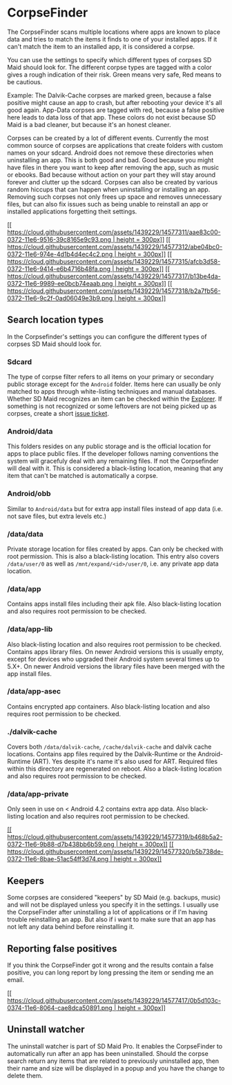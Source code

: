 # CorpseFinder
The CorpseFinder scans multiple locations where apps are known to place data and tries to match the items it finds to one of your installed apps. If it can't match the item to an installed app, it is considered a corpse.

You can use the settings to specify which different types of corpses SD Maid should look for. The different corpse types are tagged with a color gives a rough indication of their risk. Green means very safe, Red means to be cautious. 

Example:
The Dalvik-Cache corpses are marked green, because a false positive might cause an app to crash, but after rebooting your device it's all good again. App-Data corpses are tagged with red, because a false positive here leads to data loss of that app. These colors do not exist because SD Maid is a bad cleaner, but because it's an honest cleaner.

Corpses can be created by a lot of different events. Currently the most common source of corpses are applications that create folders with custom names on your sdcard. Android does not remove these directories when uninstalling an app. This is both good and bad. Good because you might have files in there you want to keep after removing the app, such as music or ebooks. Bad because without action on your part they will stay around forever and clutter up the sdcard. Corpses can also be created by various random hiccups that can happen when uninstalling or installing an app.
Removing such corpses not only frees up space and removes unnecessary files, but can also fix issues such as being unable to reinstall an app or installed applications forgetting theit settings.

[[[ https://cloud.githubusercontent.com/assets/1439229/14577311/aae83c00-0372-11e6-9516-39c8165e9c93.png | height = 300px]]](https://cloud.githubusercontent.com/assets/1439229/14577311/aae83c00-0372-11e6-9516-39c8165e9c93.png)
[[[ https://cloud.githubusercontent.com/assets/1439229/14577312/abe04bc0-0372-11e6-974e-4d1b4d4ec4c2.png | height = 300px]]](https://cloud.githubusercontent.com/assets/1439229/14577312/abe04bc0-0372-11e6-974e-4d1b4d4ec4c2.png)
[[[ https://cloud.githubusercontent.com/assets/1439229/14577315/afcb3d58-0372-11e6-9414-e6b4716b48fa.png | height = 300px]]](https://cloud.githubusercontent.com/assets/1439229/14577315/afcb3d58-0372-11e6-9414-e6b4716b48fa.png)
[[[ https://cloud.githubusercontent.com/assets/1439229/14577317/b13be4da-0372-11e6-9989-ee0bcb74eaab.png | height = 300px]]](https://cloud.githubusercontent.com/assets/1439229/14577317/b13be4da-0372-11e6-9989-ee0bcb74eaab.png)
[[[ https://cloud.githubusercontent.com/assets/1439229/14577318/b2a7fb56-0372-11e6-9c2f-0ad06049e3b9.png | height = 300px]]](https://cloud.githubusercontent.com/assets/1439229/14577318/b2a7fb56-0372-11e6-9c2f-0ad06049e3b9.png)

## Search location types
In the Corpsefinder's settings you can configure the different types of corpses SD Maid should look for.

### Sdcard
The type of corpse filter refers to all items on your primary or secondary public storage except for the `Android` folder. Items here can usually be only matched to apps through white-listing techniques and manual databases. Whether SD Maid recognizes an item can be checked within the [Explorer](https://github.com/d4rken/sdmaid-public/wiki/Explorer). If something is not recognized or some leftovers are not being picked up as corpses, create a short [issue ticket](https://github.com/d4rken/sdmaid-public/issues/new).

### Android/data
This folders resides on any public storage and is the official location for apps to place public files. If the developer follows naming conventions the system will gracefuly deal with any remaining files. If not the Corpsefinder will deal with it. This is considered a black-listing location, meaning that any item that can't be matched is automatically a corpse.

### Android/obb
Similar to `Android/data` but for extra app install files instead of app data (i.e. not save files, but extra levels etc.)

### /data/data
Private storage location for files created by apps. Can only be checked with root permission. This is also a black-listing location. This entry also covers `/data/user/0` as well as `/mnt/expand/<id>/user/0`, i.e. any private app data location.

### /data/app
Contains apps install files including their apk file. Also black-listing location and also requires root permission to be checked.

### /data/app-lib
Also black-listing location and also requires root permission to be checked. Contains apps library files. On newer Android versions this is usually empty, except for devices who upgraded their Android system several times up to 5.X+. On newer Android versions the library files have been merged with the app install files.

### /data/app-asec
Contains encrypted app containers. Also black-listing location and also requires root permission to be checked.

### ./dalvik-cache
Covers both `/data/dalvik-cache`, `/cache/dalvik-cache` and dalvik cache locations. Contains app files required by the Dalvik-Runtime or the Android-Runtime (ART). Yes despite it's name it's also used for ART. Required files within this directory are regenerated on reboot. Also a black-listing location and also requires root permission to be checked.

###  /data/app-private
Only seen in use on < Android 4.2 contains extra app data. Also black-listing location and also requires root permission to be checked.

[[[ https://cloud.githubusercontent.com/assets/1439229/14577319/b468b5a2-0372-11e6-9b88-d7b438bb6b59.png | height = 300px]]](https://cloud.githubusercontent.com/assets/1439229/14577319/b468b5a2-0372-11e6-9b88-d7b438bb6b59.png)
[[[ https://cloud.githubusercontent.com/assets/1439229/14577320/b5b738de-0372-11e6-8bae-51ac54ff3d74.png | height = 300px]]](https://cloud.githubusercontent.com/assets/1439229/14577320/b5b738de-0372-11e6-8bae-51ac54ff3d74.png)

## Keepers
Some corpses are considered "keepers" by SD Maid (e.g. backups, music) and will not be displayed unless you specify it in the settings. I usually use the CorpseFinder after uninstalling a lot of applications or if I'm having trouble reinstalling an app. But also if i want to make sure that an app has not left any data behind before reinstalling it.

## Reporting false positives
If you think the CorpseFinder got it wrong and the results contain a false positive, you can long report by long pressing the item or sending me an email. 

[[[ https://cloud.githubusercontent.com/assets/1439229/14577417/0b5d103c-0374-11e6-8064-cae8dca50891.png | height = 300px]]](https://cloud.githubusercontent.com/assets/1439229/14577417/0b5d103c-0374-11e6-8064-cae8dca50891.png)

## Uninstall watcher
The uninstall watcher is part of SD Maid Pro. It enables the CorpseFinder to automatically run after an app has been uninstalled. Should the corpse search return any items that are related to previously uninstalled app, then their name and size will be displayed in a popup and you have the change to delete them.